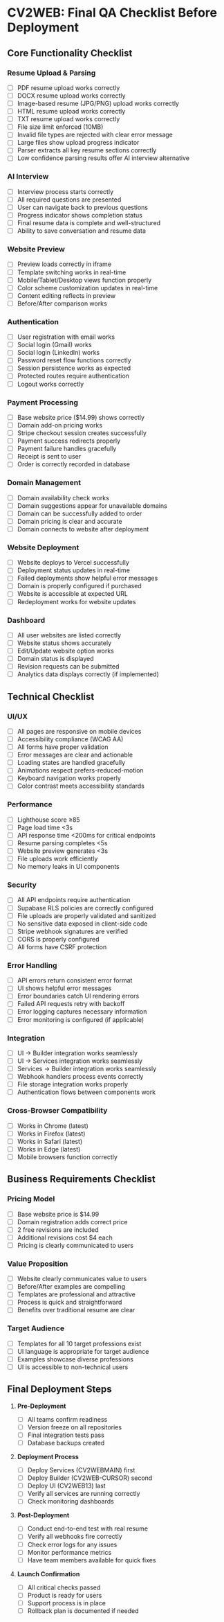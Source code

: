 <!--
CV2WEB Final QA Checklist
Purpose: Comprehensive checklist for functional, technical, security, integration, and business validation before deployment. Ensures all teams meet project standards and requirements.
Owner: Project Lead
Last Updated: 2024-06-09
Update Process: Update this file when requirements, features, or standards change. All changes must be approved by the Project Lead. Reference related docs in shared/ and .notes/.
Usage: Use this checklist before every major deployment. Assign an owner to each section and record status/notes as needed.
-->

# CV2WEB: Final QA Checklist Before Deployment

## Core Functionality Checklist

### Resume Upload & Parsing

- [ ] PDF resume upload works correctly
- [ ] DOCX resume upload works correctly
- [ ] Image-based resume (JPG/PNG) upload works correctly
- [ ] HTML resume upload works correctly
- [ ] TXT resume upload works correctly
- [ ] File size limit enforced (10MB)
- [ ] Invalid file types are rejected with clear error message
- [ ] Large files show upload progress indicator
- [ ] Parser extracts all key resume sections correctly
- [ ] Low confidence parsing results offer AI interview alternative

### AI Interview

- [ ] Interview process starts correctly
- [ ] All required questions are presented
- [ ] User can navigate back to previous questions
- [ ] Progress indicator shows completion status
- [ ] Final resume data is complete and well-structured
- [ ] Ability to save conversation and resume data

### Website Preview

- [ ] Preview loads correctly in iframe
- [ ] Template switching works in real-time
- [ ] Mobile/Tablet/Desktop views function properly
- [ ] Color scheme customization updates in real-time
- [ ] Content editing reflects in preview
- [ ] Before/After comparison works

### Authentication

- [ ] User registration with email works
- [ ] Social login (Gmail) works
- [ ] Social login (LinkedIn) works
- [ ] Password reset flow functions correctly
- [ ] Session persistence works as expected
- [ ] Protected routes require authentication
- [ ] Logout works correctly

### Payment Processing

- [ ] Base website price ($14.99) shows correctly
- [ ] Domain add-on pricing works
- [ ] Stripe checkout session creates successfully
- [ ] Payment success redirects properly
- [ ] Payment failure handles gracefully
- [ ] Receipt is sent to user
- [ ] Order is correctly recorded in database

### Domain Management

- [ ] Domain availability check works
- [ ] Domain suggestions appear for unavailable domains
- [ ] Domain can be successfully added to order
- [ ] Domain pricing is clear and accurate
- [ ] Domain connects to website after deployment

### Website Deployment

- [ ] Website deploys to Vercel successfully
- [ ] Deployment status updates in real-time
- [ ] Failed deployments show helpful error messages
- [ ] Domain is properly configured if purchased
- [ ] Website is accessible at expected URL
- [ ] Redeployment works for website updates

### Dashboard

- [ ] All user websites are listed correctly
- [ ] Website status shows accurately
- [ ] Edit/Update website option works
- [ ] Domain status is displayed
- [ ] Revision requests can be submitted
- [ ] Analytics data displays correctly (if implemented)

## Technical Checklist

### UI/UX

- [ ] All pages are responsive on mobile devices
- [ ] Accessibility compliance (WCAG AA)
- [ ] All forms have proper validation
- [ ] Error messages are clear and actionable
- [ ] Loading states are handled gracefully
- [ ] Animations respect prefers-reduced-motion
- [ ] Keyboard navigation works properly
- [ ] Color contrast meets accessibility standards

### Performance

- [ ] Lighthouse score ≥85
- [ ] Page load time <3s
- [ ] API response time <200ms for critical endpoints
- [ ] Resume parsing completes <5s
- [ ] Website preview generates <3s
- [ ] File uploads work efficiently
- [ ] No memory leaks in UI components

### Security

- [ ] All API endpoints require authentication
- [ ] Supabase RLS policies are correctly configured
- [ ] File uploads are properly validated and sanitized
- [ ] No sensitive data exposed in client-side code
- [ ] Stripe webhook signatures are verified
- [ ] CORS is properly configured
- [ ] All forms have CSRF protection

### Error Handling

- [ ] API errors return consistent error format
- [ ] UI shows helpful error messages
- [ ] Error boundaries catch UI rendering errors
- [ ] Failed API requests retry with backoff
- [ ] Error logging captures necessary information
- [ ] Error monitoring is configured (if applicable)

### Integration

- [ ] UI → Builder integration works seamlessly
- [ ] UI → Services integration works seamlessly
- [ ] Services → Builder integration works seamlessly
- [ ] Webhook handlers process events correctly
- [ ] File storage integration works properly
- [ ] Authentication flows between components work

### Cross-Browser Compatibility

- [ ] Works in Chrome (latest)
- [ ] Works in Firefox (latest)
- [ ] Works in Safari (latest)
- [ ] Works in Edge (latest)
- [ ] Mobile browsers function correctly

## Business Requirements Checklist

### Pricing Model

- [ ] Base website price is $14.99
- [ ] Domain registration adds correct price
- [ ] 2 free revisions are included
- [ ] Additional revisions cost $4 each
- [ ] Pricing is clearly communicated to users

### Value Proposition

- [ ] Website clearly communicates value to users
- [ ] Before/After examples are compelling
- [ ] Templates are professional and attractive
- [ ] Process is quick and straightforward
- [ ] Benefits over traditional resume are clear

### Target Audience

- [ ] Templates for all 10 target professions exist
- [ ] UI language is appropriate for target audience
- [ ] Examples showcase diverse professions
- [ ] UI is accessible to non-technical users

## Final Deployment Steps

1. **Pre-Deployment**

   - [ ] All teams confirm readiness
   - [ ] Version freeze on all repositories
   - [ ] Final integration tests pass
   - [ ] Database backups created

2. **Deployment Process**

   - [ ] Deploy Services (CV2WEBMAIN) first
   - [ ] Deploy Builder (CV2WEB-CURSOR) second
   - [ ] Deploy UI (CV2WEB13) last
   - [ ] Verify all services are running correctly
   - [ ] Check monitoring dashboards

3. **Post-Deployment**

   - [ ] Conduct end-to-end test with real resume
   - [ ] Verify all webhooks fire correctly
   - [ ] Check error logs for any issues
   - [ ] Monitor performance metrics
   - [ ] Have team members available for quick fixes

4. **Launch Confirmation**
   - [ ] All critical checks passed
   - [ ] Product is ready for users
   - [ ] Support process is in place
   - [ ] Rollback plan is documented if needed
